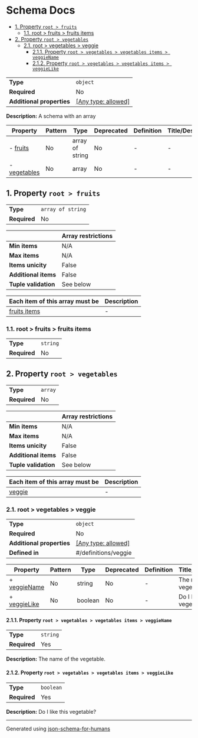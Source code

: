 # Schema Docs

- [1. Property `root > fruits`](#fruits)
  - [1.1. root > fruits > fruits items](#autogenerated_heading_2)
- [2. Property `root > vegetables`](#vegetables)
  - [2.1. root > vegetables > veggie](#autogenerated_heading_3)
    - [2.1.1. Property `root > vegetables > vegetables items > veggieName`](#vegetables_items_veggieName)
    - [2.1.2. Property `root > vegetables > vegetables items > veggieLike`](#vegetables_items_veggieLike)

|                           |                                                                           |
| ------------------------- | ------------------------------------------------------------------------- |
| **Type**                  | `object`                                                                  |
| **Required**              | No                                                                        |
| **Additional properties** | [[Any type: allowed]](# "Additional Properties of any type are allowed.") |

**Description:** A schema with an array

| Property                     | Pattern | Type            | Deprecated | Definition | Title/Description |
| ---------------------------- | ------- | --------------- | ---------- | ---------- | ----------------- |
| - [fruits](#fruits )         | No      | array of string | No         | -          | -                 |
| - [vegetables](#vegetables ) | No      | array           | No         | -          | -                 |

## <a name="fruits"></a>1. Property `root > fruits`

|              |                   |
| ------------ | ----------------- |
| **Type**     | `array of string` |
| **Required** | No                |

|                      | Array restrictions |
| -------------------- | ------------------ |
| **Min items**        | N/A                |
| **Max items**        | N/A                |
| **Items unicity**    | False              |
| **Additional items** | False              |
| **Tuple validation** | See below          |

| Each item of this array must be | Description |
| ------------------------------- | ----------- |
| [fruits items](#fruits_items)   | -           |

### <a name="autogenerated_heading_2"></a>1.1. root > fruits > fruits items

|              |          |
| ------------ | -------- |
| **Type**     | `string` |
| **Required** | No       |

## <a name="vegetables"></a>2. Property `root > vegetables`

|              |         |
| ------------ | ------- |
| **Type**     | `array` |
| **Required** | No      |

|                      | Array restrictions |
| -------------------- | ------------------ |
| **Min items**        | N/A                |
| **Max items**        | N/A                |
| **Items unicity**    | False              |
| **Additional items** | False              |
| **Tuple validation** | See below          |

| Each item of this array must be | Description |
| ------------------------------- | ----------- |
| [veggie](#vegetables_items)     | -           |

### <a name="autogenerated_heading_3"></a>2.1. root > vegetables > veggie

|                           |                                                                           |
| ------------------------- | ------------------------------------------------------------------------- |
| **Type**                  | `object`                                                                  |
| **Required**              | No                                                                        |
| **Additional properties** | [[Any type: allowed]](# "Additional Properties of any type are allowed.") |
| **Defined in**            | #/definitions/veggie                                                      |

| Property                                      | Pattern | Type    | Deprecated | Definition | Title/Description          |
| --------------------------------------------- | ------- | ------- | ---------- | ---------- | -------------------------- |
| + [veggieName](#vegetables_items_veggieName ) | No      | string  | No         | -          | The name of the vegetable. |
| + [veggieLike](#vegetables_items_veggieLike ) | No      | boolean | No         | -          | Do I like this vegetable?  |

#### <a name="vegetables_items_veggieName"></a>2.1.1. Property `root > vegetables > vegetables items > veggieName`

|              |          |
| ------------ | -------- |
| **Type**     | `string` |
| **Required** | Yes      |

**Description:** The name of the vegetable.

#### <a name="vegetables_items_veggieLike"></a>2.1.2. Property `root > vegetables > vegetables items > veggieLike`

|              |           |
| ------------ | --------- |
| **Type**     | `boolean` |
| **Required** | Yes       |

**Description:** Do I like this vegetable?

----------------------------------------------------------------------------------------------------------------------------
Generated using [json-schema-for-humans](https://github.com/coveooss/json-schema-for-humans)
